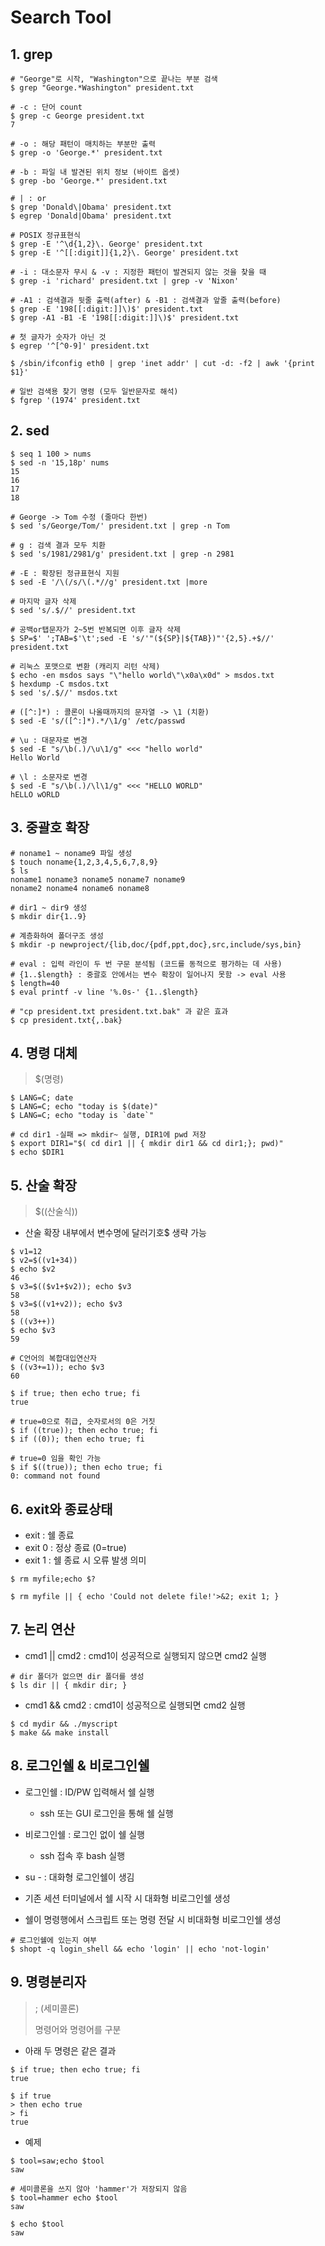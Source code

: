 ﻿# Search Tool
## 1. grep

```
# "George"로 시작, "Washington"으로 끝나는 부분 검색
$ grep "George.*Washington" president.txt

# -c : 단어 count
$ grep -c George president.txt
7

# -o : 해당 패턴이 매치하는 부분만 출력
$ grep -o 'George.*' president.txt

# -b : 파일 내 발견된 위치 정보 (바이트 옵셋)
$ grep -bo 'George.*' president.txt

# | : or
$ grep 'Donald\|Obama' president.txt
$ egrep 'Donald|Obama' president.txt

# POSIX 정규표현식
$ grep -E '^\d{1,2}\. George' president.txt
$ grep -E '^[[:digit]]{1,2}\. George' president.txt

# -i : 대소문자 무시 & -v : 지정한 패턴이 발견되지 않는 것을 찾을 때
$ grep -i 'richard' president.txt | grep -v 'Nixon'

# -A1 : 검색결과 뒷줄 출력(after) & -B1 : 검색결과 앞줄 출력(before)
$ grep -E '198[[:digit:]]\)$' president.txt
$ grep -A1 -B1 -E '198[[:digit:]]\)$' president.txt

# 첫 글자가 숫자가 아닌 것
$ egrep '^[^0-9]' president.txt

$ /sbin/ifconfig eth0 | grep 'inet addr' | cut -d: -f2 | awk '{print $1}'

# 일반 검색용 찾기 명령 (모두 일반문자로 해석)
$ fgrep '(1974' president.txt
```



## 2. sed

```
$ seq 1 100 > nums
$ sed -n '15,18p' nums
15
16
17
18

# George -> Tom 수정 (줄마다 한번)
$ sed 's/George/Tom/' president.txt | grep -n Tom

# g : 검색 결과 모두 치환
$ sed 's/1981/2981/g' president.txt | grep -n 2981

# -E : 확장된 정규표현식 지원
$ sed -E '/\(/s/\(.*//g' president.txt |more

# 마지막 글자 삭제
$ sed 's/.$//' president.txt

# 공백or탭문자가 2~5번 반복되면 이후 글자 삭제
$ SP=$' ';TAB=$'\t';sed -E 's/'"(${SP}|${TAB})"'{2,5}.+$//' president.txt

# 리눅스 포맷으로 변환 (캐리지 리턴 삭제)
$ echo -en msdos says "\"hello world\"\x0a\x0d" > msdos.txt
$ hexdump -C msdos.txt
$ sed 's/.$//' msdos.txt

# ([^:]*) : 콜론이 나올때까지의 문자열 -> \1 (치환)
$ sed -E 's/([^:]*).*/\1/g' /etc/passwd

# \u : 대문자로 변경
$ sed -E "s/\b(.)/\u\1/g" <<< "hello world"
Hello World

# \l : 소문자로 변경
$ sed -E "s/\b(.)/\l\1/g" <<< "HELLO WORLD"
hELLO wORLD
```



## 3. 중괄호 확장

```
# noname1 ~ noname9 파일 생성
$ touch noname{1,2,3,4,5,6,7,8,9}
$ ls
noname1 noname3 noname5 noname7 noname9
noname2 noname4 noname6 noname8

# dir1 ~ dir9 생성
$ mkdir dir{1..9}

# 계층화하여 폴더구조 생성
$ mkdir -p newproject/{lib,doc/{pdf,ppt,doc},src,include/sys,bin}

# eval : 입력 라인이 두 번 구문 분석됨 (코드를 동적으로 평가하는 데 사용)
# {1..$length} : 중괄호 안에서는 변수 확장이 일어나지 못함 -> eval 사용
$ length=40
$ eval printf -v line '%.0s-' {1..$length}

# "cp president.txt president.txt.bak" 과 같은 효과
$ cp president.txt{,.bak}
```



## 4. 명령 대체

> $(명령)

```
$ LANG=C; date
$ LANG=C; echo "today is $(date)"
$ LANG=C; echo "today is `date`"

# cd dir1 -실패 => mkdir~ 실행, DIR1에 pwd 저장
$ export DIR1="$( cd dir1 || { mkdir dir1 && cd dir1;}; pwd)"
$ echo $DIR1
```



## 5. 산술 확장

> $((산술식))

- 산술 확장 내부에서 변수명에 달러기호$ 생략 가능

```
$ v1=12
$ v2=$((v1+34))
$ echo $v2
46
$ v3=$(($v1+$v2)); echo $v3
58
$ v3=$((v1+v2)); echo $v3
58
$ ((v3++))
$ echo $v3
59

# C언어의 복합대입연산자
$ ((v3+=1)); echo $v3
60

$ if true; then echo true; fi
true

# true=0으로 취급, 숫자로서의 0은 거짓
$ if ((true)); then echo true; fi
$ if ((0)); then echo true; fi

# true=0 임을 확인 가능
$ if $((true)); then echo true; fi
0: command not found
```



## 6. exit와 종료상태

- exit : 쉘 종료
- exit 0 : 정상 종료 (0=true)
- exit 1 : 쉘 종료 시 오류 발생 의미

```
$ rm myfile;echo $?

$ rm myfile || { echo 'Could not delete file!'>&2; exit 1; }
```



## 7. 논리 연산

- cmd1 || cmd2 : cmd1이 성공적으로 실행되지 않으면 cmd2 실행

```
# dir 폴더가 없으면 dir 폴더를 생성
$ ls dir || { mkdir dir; }
```

- cmd1 && cmd2 : cmd1이 성공적으로 실행되면 cmd2 실행

```
$ cd mydir && ./myscript
$ make && make install
```



## 8. 로그인쉘 & 비로그인쉘

- 로그인쉘 : ID/PW 입력해서 쉘 실행
  - ssh 또는 GUI 로그인을 통해 쉘 실행
- 비로그인쉘 : 로그인 없이 쉘 실행
  - ssh 접속 후 bash 실행
- su - : 대화형 로그인쉘이 생김

- 기존 세션 터미널에서 쉘 시작 시 대화형 비로그인쉘 생성
- 쉘이 명령행에서 스크립트 또는 명령 전달 시 비대화형 비로그인쉘 생성

```
# 로그인쉘에 있는지 여부
$ shopt -q login_shell && echo 'login' || echo 'not-login'
```



## 9. 명령분리자

> ; (세미콜론)
>
> 명령어와 명령어를 구분

- 아래 두 명령은 같은 결과

```
$ if true; then echo true; fi
true

$ if true
> then echo true
> fi
true
```

- 예제

```
$ tool=saw;echo $tool
saw

# 세미콜론을 쓰지 않아 'hammer'가 저장되지 않음
$ tool=hammer echo $tool
saw

$ echo $tool
saw
```



































